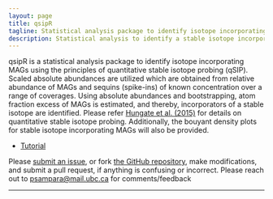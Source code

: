 ```yaml
---
layout: page
title: qsipR
tagline: Statistical analysis package to identify isotope incorporating MAGs using the principles of quantitative stable isotope probing (qSIP)
description: Statistical analysis to identify a stable isotope incorporating taxa obtained as metagenome-assembled genomes (MAGs). Scaled absolute abundances are utilized which are obtained from relative abundance of MAGs and sequins (spike-ins) of known concentration over a range of coverages. Using absolute abundances and bootstrapping, atom fraction excess of MAGs is estimated, and thereby, incorporators of a stable isotope are identified. Please refer Hungate et al. (2015) (doi:10.1128/AEM.02280-15) for details on quantitative stable isotope probing. Additionally, the bouyant density plots for stable isotope incorporating MAGs will also be provided.
---
```


qsipR is a statistical analysis package to identify isotope incorporating MAGs using the principles of quantitative stable isotope probing (qSIP).
Scaled absolute abundances are utilized which are obtained from relative abundance of MAGs and sequins (spike-ins) of known concentration over a range of coverages. 
Using absolute abundances and bootstrapping, atom fraction excess of MAGs is estimated, and thereby, incorporators of a stable isotope are identified. 
Please refer [Hungate et al. (2015)](doi:10.1128/AEM.02280-15) for details on quantitative stable isotope probing. 
Additionally, the bouyant density plots for stable isotope incorporating MAGs will also be provided.


- [Tutorial](pages/qsipR_tutorial.html)

Please [submit an issue](https://github.com/ZielsLab/qSIP_metagenomics/issues), or fork [the GitHub repository](https://github.com/ZielsLab/qSIP_metagenomics),
make modifications, and submit a pull request, if anything is confusing or incorrect. Please reach out to psampara@mail.ubc.ca for comments/feedback

---
